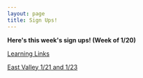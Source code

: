 ```yaml
---
layout: page
title: Sign Ups!
---
```



**Here's this week's sign ups! (Week of 1/20)**

[Learning Links](https://www.signupgenius.com/go/30E0B4AA5AD2FA7FE3-ll121)

[East Valley 1/21 and 1/23](https://www.signupgenius.com/go/508084aabab2eabfe3-eastvalley3)


